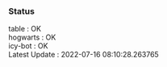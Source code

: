 ### Status


table : OK  
hogwarts : OK  
icy-bot : OK  
Latest Update : 2022-07-16 08:10:28.263765
